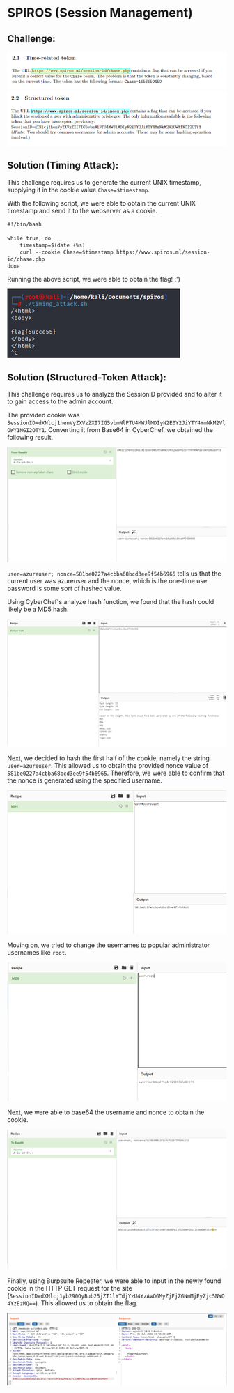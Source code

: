 # SPIROS (Session Management)

## Challenge: 

![challenge description-basic](img/session/chall%20desc.png)
![challenge description-structured_token](img/session/chall%20desc%202.png)

## Solution (Timing Attack):
This challenge requires us to generate the current UNIX timestamp, supplying it in the cookie value `Chase=$timestamp`.

With the following script, we were able to obtain the current UNIX timestamp and send it to the webserver as a cookie.

```
#!/bin/bash

while true; do
    timestamp=$(date +%s)
    curl --cookie Chase=$timestamp https://www.spiros.ml/session-id/chase.php
done
```
Running the above script, we were able to obtain the flag! :')

![challenge description-basic](img/session/got%20flag.png)


## Solution (Structured-Token Attack):
This challenge requires us to analyze the SessionID provided and to alter it to gain access to the admin account.

The provided cookie was `SessionID=dXNlcj1henVyZXVzZXI7IG5vbmNlPTU4MWJlMDIyN2E0Y2JiYTY4YmNkM2VlOWY1NGI2OTY1`. Converting it from Base64 in CyberChef, we obtained the following result.

![decoded b64](img/session/base64%20decode.png)

`user=azureuser; nonce=581be0227a4cbba68bcd3ee9f54b6965` tells us that the current user was azureuser and the nonce, which is the one-time use password is some sort of hashed value.

Using CyberChef's analyze hash function, we found that the hash could likely be a MD5 hash.

![md5 analysis](img/session/probably%20md5.png)

Next, we decided to hash the first half of the cookie, namely the string `user=azureuser`. This allowed us to obtain the provided nonce value of `581be0227a4cbba68bcd3ee9f54b6965`. Therefore, we were able to confirm that the nonce is generated using the specified username.

![nonce found](img/session/md5%20first%20half.png)

Moving on, we tried to change the usernames to popular administrator usernames like `root`. 

![root md5](img/session/root%20md5.png)

Next, we were able to base64 the username and nonce to obtain the cookie.

![root b64](img/session/root%20b64.png)

Finally, using Burpsuite Repeater, we were able to input in the newly found cookie in the HTTP GET request for the site (`SessionID=dXNlcj1yb290OyBub25jZT1lYTdjYzU4YzAwOGMyZjFjZGNmMjEyZjc5NWQ4YzEzMQ==`). This allowed us to obtain the flag.

![flag2](img/session/flag2.png)



